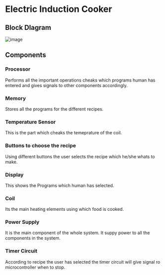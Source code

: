 # Electric Induction Cooker
## Block DIagram
![image](https://user-images.githubusercontent.com/98864424/154813418-aaad60e3-d6f4-43ae-8e06-40f946eb682a.png)

## Components
### Processor
 Performs all the important operations cheaks which programs human has entered and gives signals to other components accordingly. 

### Memory
 Stores all the programs for the different recipes.

### Temperature Sensor
 This is the part which cheaks the temeprature of the coil.
        
### Buttons to choose the recipe
 Using different buttons the user selects the recipe which he/she whats to make.

### Display
 This shows the Programs which human has selected.

### Coil
 Its the main heating elements using which food is cooked.

### Power Supply
 It is the main component of the whole system. It suppy power to all the components in the system.

### Timer Circuit
 According to recipe the user has selected the timer circuit will give signal ro microcontroller when to stop.